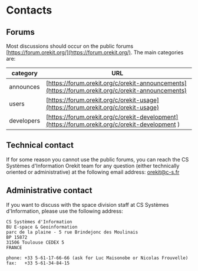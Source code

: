 <!--- Copyright 2002-2020 CS Systèmes d'Information
  Licensed under the Apache License, Version 2.0 (the "License");
  you may not use this file except in compliance with the License.
  You may obtain a copy of the License at
  
    http://www.apache.org/licenses/LICENSE-2.0
  
  Unless required by applicable law or agreed to in writing, software
  distributed under the License is distributed on an "AS IS" BASIS,
  WITHOUT WARRANTIES OR CONDITIONS OF ANY KIND, either express or implied.
  See the License for the specific language governing permissions and
  limitations under the License.
-->

# Contacts

## Forums

Most discussions should occur on the public forums [https://forum.orekit.org/](https://forum.orekit.org/).
The main categories are:

|   category    |                                     URL                                                            |
|---------------|----------------------------------------------------------------------------------------------------|
|  announces    | [https://forum.orekit.org/c/orekit-announcements](https://forum.orekit.org/c/orekit-announcements) |
|     users     | [https://forum.orekit.org/c/orekit-usage](https://forum.orekit.org/c/orekit-usage)                 |
|   developers  | [https://forum.orekit.org/c/orekit-development](https://forum.orekit.org/c/orekit-development )    |

## Technical contact

If for some reason you cannot use the public forums, you can reach the CS
Systèmes d'Information Orekit team for any question (either technically
oriented or administrative) at the following email address:
[orekit@c-s.fr](mailto:orekit@c-s.fr)

## Administrative contact

If you want to discuss with the space division staff at CS Systèmes d'Information,
please use the following address:

    CS Systèmes d'Information
    BU E-space & Geoinformation
    parc de la plaine - 5 rue Brindejonc des Moulinais
    BP 15872
    31506 Toulouse CEDEX 5
    FRANCE

    phone: +33 5-61-17-66-66 (ask for Luc Maisonobe or Nicolas Frouvelle)
    fax:   +33 5-61-34-84-15
